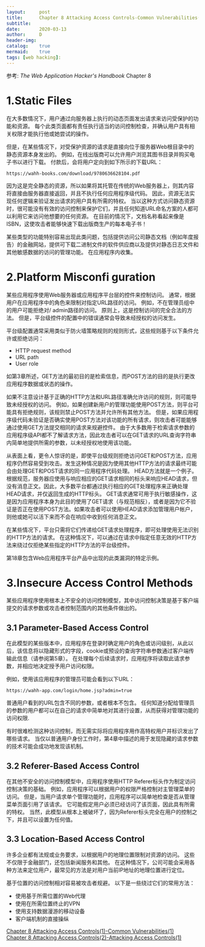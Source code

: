 ```yaml
---
layout:		post
title:		Chapter 8 Attacking Access Controls-Common Vulnerabilities(2)
subtitle:	
date:		2020-03-13
author:		D
header-img:
catalog:	true
mermaid:	true
tags: [web hacking]:
---
```


参考: *The Web Application Hacker's Handbook* Chapter 8

# 1.Static Files

在大多数情况下，用户通过向服务器上执行的动态页面发出请求来访问受保护的功能和资源。 每个此类页面都有责任执行适当的访问控制检查，并确认用户具有相关权限才能执行他或她尝试的操作。

但是，在某些情况下，对受保护资源的请求是直接向位于服务器Web根目录中的静态资源本身发出的。 例如，在线出版商可以允许用户浏览其图书目录并购买电子书以进行下载。 付款后，会将用户定向到如下所示的下载URL：
```
https://wahh-books.com/download/9780636628104.pdf
```
因为这是完全静态的资源，所以如果将其托管在传统的Web服务器上，则其内容将直接由服务器直接返回，并且不执行任何应用程序级代码。 因此，资源无法实现任何逻辑来验证发出请求的用户具有所需的特权。 当以这种方式访问静态资源时，很可能没有有效的访问控制来保护它们，并且任何知道URL命名方案的人都可以利用它来访问他想要的任何资源。 在目前的情况下，文档名称看起来像是ISBN，这使攻击者能够快速下载出版商生产的每本电子书！

某些类型的功能特别容易出现此类问题，包括提供访问公司静态文档（例如年度报告）的金融网站，提供可下载二进制文件的软件供应商以及提供对静态日志文件和其他敏感数据的访问的管理功能。 在应用程序内收集。

# 2.Platform Misconfi guration

某些应用程序使用Web服务器或应用程序平台层的控件来控制访问。 通常，根据用户在应用程序中的角色来限制对指定URL路径的访问。 例如，不在管理员组中的用户可能拒绝对/ admin路径的访问。 原则上，这是控制访问的完全合法的方法。 但是，平台级控件的配置中的错误通常会导致未经授权的访问发生。

平台级配置通常采用类似于防火墙策略规则的规则形式，这些规则基于以下条件允许或拒绝访问：
- HTTP request method
- URL path
- User role

如第3章所述，GET方法的最初目的是检索信息，而POST方法的目的是执行更改应用程序数据或状态的操作。

如果不注意设计基于正确的HTTP方法和URL路径准确允许访问的规则，则可能导致未经授权的访问。 例如，如果创建新用户的管理功能使用POST方法，则平台可能具有拒绝规则，该规则禁止POST方法并允许所有其他方法。 但是，如果应用程序级代码未验证是否确实使用POST方法对该功能的所有请求，则攻击者可能能够通过使用GET方法提交相同的请求来规避控件。 由于大多数用于检索请求参数的应用程序级API都不了解请求方法，因此攻击者可以在GET请求的URL查询字符串内简单地提供所需的参数，以未经授权地使用该功能。

从表面上看，更令人惊讶的是，即使平台级规则拒绝访问GET和POST方法，应用程序仍然容易受到攻击。发生这种情况是因为使用其他HTTP方法的请求最终可能会由处理GET和POST请求的同一应用程序代码处理。 HEAD方法就是一个例子。根据规范，服务器应使用与响应相应的GET请求相同的标头来响应HEAD请求，但没有消息正文。因此，大多数平台都通过执行相应的GET处理程序来正确处理HEAD请求，并仅返回生成的HTTP标头。 GET请求通常可用于执行敏感操作，这是因为应用程序本身为此目的使用了GET请求（与规范相反），或者是因为它不验证是否正在使用POST方法。如果攻击者可以使用HEAD请求添加管理用户帐户，则他或她可以活下来而不会在响应中收到任何消息正文。

在某些情况下，平台只需将它们传递给GET请求处理程序，即可处理使用无法识别的HTTP方法的请求。 在这种情况下，可以通过在请求中指定任意无效的HTTP方法来绕过仅拒绝某些指定的HTTP方法的平台级控件。

第18章包含Web应用程序平台产品中出现的此类漏洞的特定示例。

# 3.Insecure Access Control Methods

某些应用程序使用根本上不安全的访问控制模型，其中访问控制决策是基于客户端提交的请求参数或攻击者控制范围内的其他条件做出的。

## 3.1 Parameter-Based Access Control

在此模型的某些版本中，应用程序在登录时确定用户的角色或访问级别，从此以后，该信息将以隐藏形式的字段，cookie或预设的查询字符串参数通过客户端传输此信息（请参阅第5章）。 在处理每个后续请求时，应用程序将读取此请求参数，并相应地决定授予用户访问权限。

例如，使用该应用程序的管理员可能会看到以下URL：
```
https://wahh-app.com/login/home.jsp?admin=true
```
普通用户看到的URL包含不同的参数，或者根本不包含。 任何知道分配给管理员的参数的用户都可以在自己的请求中简单地对其进行设置，从而获得对管理功能的访问权限.

有时很难检测这种访问控制，而无需实际将应用程序用作高特权用户并标识发出了哪些请求。 当仅以普通用户身份工作时，第4章中描述的用于发现隐藏的请求参数的技术可能会成功地发现该机制。

## 3.2 Referer-Based Access Control

在其他不安全的访问控制模型中，应用程序使用HTTP Referer标头作为制定访问控制决策的基础。 例如，应用程序可以根据用户的权限严格控制对主管理菜单的访问。 但是，当用户请求单个管理功能时，应用程序可以简单地检查是否从管理菜单页面引用了该请求。 它可能假定用户必须已经访问了该页面，因此具有所需的特权。 当然，此模型从根本上被破坏了，因为Referer标头完全在用户的控制之下，并且可以设置为任何值。

## 3.3 Location-Based Access Control

许多企业都有法规或业务要求，以根据用户的地理位置限制对资源的访问。 这些不仅限于金融部门，还包括新闻服务和其他。 在这种情况下，公司可能会采用各种方法来定位用户，最常见的方法是对用户当前IP地址的地理位置进行定位。

基于位置的访问控制相对容易被攻击者规避。 以下是一些绕过它们的常用方法：
- 使用基于所需位置的Web代理
- 使用在所需位置终止的VPN
- 使用支持数据漫游的移动设备
- 客户端机制的直接操纵

[Chapter 8 Attacking Access Controls(1)-Common Vulnerabilities(1)](https://dm116.github.io/2020/03/13/attacking-access-controls_1_1/)<br>
[Chapter 8 Attacking Access Controls(2)-Attacking Access Controls(1)](https://dm116.github.io/2020/03/13/attacking-access-controls_2_1/)<br>
